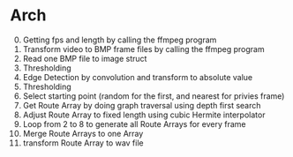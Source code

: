 # Arch

0. Getting fps and length by calling the ffmpeg program
1. Transform video to BMP frame files by calling the ffmpeg program
2. Read one BMP file to image struct
3. Thresholding
4. Edge Detection by convolution and transform to absolute value
5. Thresholding
6. Select starting point (random for the first, and nearest for privies frame)
7. Get Route Array by doing graph traversal using depth first search
8. Adjust Route Array to fixed length using cubic Hermite interpolator
9. Loop from 2 to 8 to generate all Route Arrays for every frame
10. Merge Route Arrays to one Array
11. transform Route Array to wav file